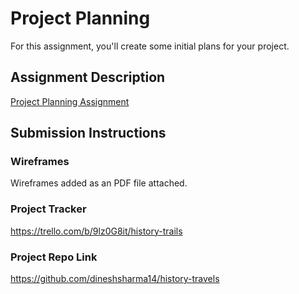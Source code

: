# Project Planning
For this assignment, you'll create some initial plans for your project.

## Assignment Description
[Project Planning Assignment](https://education.launchcode.org/liftoff/assignments/planning/)

## Submission Instructions

### Wireframes

Wireframes added as an PDF file attached.

### Project Tracker

https://trello.com/b/9lz0G8it/history-trails

### Project Repo Link
https://github.com/dineshsharma14/history-travels

